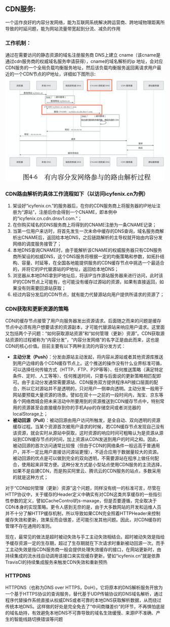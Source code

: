 ## **CDN服务**:
一个运作良好的内容分发网络，能为互联网系统解决跨运营商、跨地域物理距离所导致的时延问题，能为网站流量带宽起到分流、减负的作用

### **工作机制**：
通过在需要访问的静态资源的域名注册服务商 DNS上建立 cname（该cname是通过cdn服务商的权威域名服务申请获得），cname的域名解析的ip 地址，会对应CDN服务的一个全局负载均衡服务地址，然后该负载均衡服务返回离请求用户最近的一个CDN节点的IP地址，详细如下图所示:\
![CDN](https://github.com/xiaoyuge/Tech-Notes/blob/main/%E4%BA%92%E8%81%94%E7%BD%91%E7%BD%91%E7%BB%9C%E6%9E%B6%E6%9E%84/resources/CDN.png)


### **CDN路由解析的具体工作流程如下（以访问icyfenix.cn为例）**
1) 架设好“icyfenix.cn.”的服务器后，在你的CDN服务商上将服务器的IP地址注册为“源站”，注册后你会得到一个CNAME，即本例中的“icyfenix.cn.cdn.dnsv1.com.”；
2) 在你购买域名的DNS服务商上将得到的CNAME注册为一条CNAME记录；
3) 当第一位用户来访时，将首先发生一次未命中缓存的DNS查询，域名服务商解析出CNAME后，返回给本地DNS，之后链路解析的主导权就开始由内容分发网络的调度服务接管了；
4) 本地DNS查询CNAME时，由于能解析该CNAME的权威服务器只有CDN服务商所架设的权威DNS，这个DNS服务将根据一定的均衡策略和参数，如拓扑结构、容量、时延等，在全国各地能提供服务的CDN缓存节点中挑选一个最适合的，并将它的IP代替源站的IP地址，返回给本地DNS；
5) 浏览器从本地DNS拿到IP地址后，将该IP当作源站服务器来进行访问，此时该IP的CDN节点上可能有，也可能没有缓存过源站的资源，如果有直接返回，如果没有则需要回源站获取；
6) 经过内容分发后的CDN节点，就有能力代替源站向用户提供所请求的资源了；

### **CDN获取和更新资源的策略**
CDN的缓存节点接管了用户向服务器发出资源请求。后面随之而来的问题是缓存节点中必须有用户想要请求的资源副本，才可能代替源站来响应用户请求。这里面又包括两个子问题：“如何获取源站资源”和“如何管理（更新）资源”。CDN获取源站资源的过程被称为“内容分发”，“内容分发网络”的名字正是由此而来，这也是CDN的核心价值。目前主要有以下两种主流的内容分发方式：
- **主动分发（Push）**：分发由源站主动发起，将内容从源站或者其他资源库推送到用户边缘的各个CDN缓存节点上。这个推送的操作没有什么业界标准可循，可以选择任何传输方式（HTTP、FTP、P2P等等）、任何推送策略（满足特定条件、定时、人工等等）、任何推送时间，只要与后面说的更新策略相匹配即可。由于主动分发通常需要源站、CDN服务双方提供程序API接口层面的配合，所以它对源站并不是透明的，只对用户一侧单向透明。主动分发一般用于网站要预载大量资源的场景。譬如在双十一之前的一段时间内，淘宝、京东等各个网络商城会把未来活动中所要用到的资源推送到CDN缓存节点中，特别常用的资源甚至会直接缓存到你的手机App的存储空间或者浏览器的localStorage上；
- **被动回源（Pull）**：被动回源由用户访问所触发，是全自动、双向透明的资源缓存过程。当某个资源首次被用户请求的时候，若CDN缓存节点发现自己没有该资源，就会实时从源站中获取，这时资源的响应时间可粗略认为是资源从源站到CDN缓存节点的时间，加上资源从CDN发送到用户的时间之和。因此，被动回源的首次访问通常比较慢（但由于CDN的网络条件一般远高于普通用户，并不一定比用户直接访问源站更慢），不适合应用于数据量较大的资源。被动回源的优点是可以做到完全的双向透明，不需要源站在程序上做任何配合，使用起来非常方便。这种分发方式是小型站点使用CDN服务的主流选择，如果不是自建CDN，而是购买阿里云、腾讯云的CDN服务的站点，多数采用的就是这种方式；

对于“CDN如何管理（更新）资源”这个问题，同样没有统一的标准可言，尽管在HTTP协议中，关于缓存的Header定义中确实有对CDN这类共享缓存的一些指引性参数的定义，譬如CacheControl的s-maxage，但是否要遵循，完全取决于CDN本身的实现策略。更令人感到无奈的是，由于大多数网站的开发和运维人员并不十分了解HTTP缓存机制，所以导致如果CDN完全照着HTTPHeader来控制缓存失效和更新，效果反而会很差，还可能引发其他问题。因此，对CDN缓存的管理不存在通用的准则。

现在，最常见的做法是超时被动失效与手工主动失效相结合。超时被动失效是指给予缓存资源一定的生存期，超过了生存期就在下次请求时重新被动回源一次。而手工主动失效是指CDN服务商一般会提供处理失效缓存的接口，在网站更新时，由持续集成的流水线自动调用该接口来实现缓存更新，譬如“icyfenix.cn”就是依靠TravisCI的持续集成服务来触发CDN失效和重新预热

### **HTTPDNS**
HTTPDNS（也称为DNS over HTTPS，DoH）。它将原本的DNS解析服务开放为一个基于HTTPS协议的查询服务，替代基于UDP传输协议的DNS域名解析，通过程序代替操作系统直接从权威DNS或者可靠的本地DNS获取解析数据，从而绕过传统本地DNS。这样做的好处是完全免去了“中间商赚差价”的环节，不再惧怕底层的域名劫持，有效避免本地DNS不可靠导致的域名生效缓慢、来源IP不准确、产生的智能线路切换错误等问题